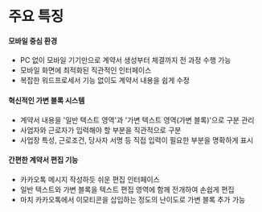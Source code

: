 
# 주요 특징

#### 모바일 중심 환경
- PC 없이 모바일 기기만으로 계약서 생성부터 체결까지 전 과정 수행 가능
- 모바일 화면에 최적화된 직관적인 인터페이스
- 복잡한 워드프로세서 기능 없이도 계약서 내용을 쉽게 수정

#### 혁신적인 가변 블록 시스템
- 계약서 내용을 '일반 텍스트 영역'과 '가변 텍스트 영역(가변 블록)'으로 구분 관리
- 사업자와 근로자가 입력해야 할 부분을 직관적으로 구분
- 사업장 특성, 근로조건, 당사자 서명 등 직접 입력이 필요한 부분을 명확하게 표시

#### 간편한 계약서 편집 기능
- 카카오톡 메시지 작성하듯 쉬운 편집 인터페이스
- 일반 텍스트와 가변 블록을 텍스트 편집 영역에 함께 전개하여 손쉽게 편집
- 마치 카카오톡에서 이모티콘을 삽입하는 정도의 난이도로 가변 블록 추가 가능
